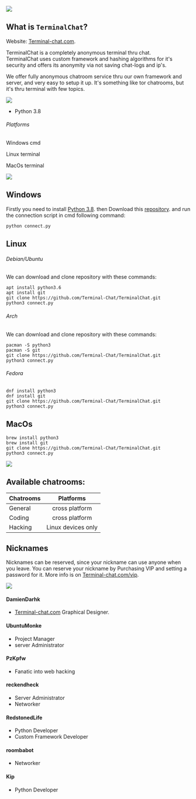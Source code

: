 ![](https://cdn.discordapp.com/attachments/824045796156112896/824585891334717461/827x149.png)

## What is `TerminalChat`?
Website: [Terminal-chat.com](https://terminal-chat.com/).

TerminalChat is a completely anonymous terminal thru chat.<br>
TerminalChat uses custom framework and hashing algorithms for it's security and offers its anonymity via not saving chat-logs and
ip's.<br>


We offer fully anonymous chatroom service thru our own framework and server, and very easy to setup it up.
It's something like tor chatrooms, but it's thru terminal with few topics.

![](https://cdn.discordapp.com/attachments/824045796156112896/824601182805688330/Untitled-4.png)

- Python 3.8

###### Platforms

Windows cmd

Linux terminal  

MacOs terminal


![](https://cdn.discordapp.com/attachments/824045796156112896/824601178804322344/Untitled-1.png)

## Windows

Firstly you need to install [Python 3.8](https://www.pytorials.com/python-download-install-windows/).
then Download this [repository](https://github.com/Terminal-Chat).
and run the connection script in cmd following command:
```
python connect.py
```

## Linux

###### Debian/Ubuntu

We can download and clone repository with these commands:

```
apt install python3.6
apt install git
git clone https://github.com/Terminal-Chat/TerminalChat.git
python3 connect.py
```

###### Arch

We can download and clone repository with these commands:

```
pacman -S python3 
pacman -S git
git clone https://github.com/Terminal-Chat/TerminalChat.git
python3 connect.py
```

###### Fedora

```
dnf install python3
dnf install git
git clone https://github.com/Terminal-Chat/TerminalChat.git
python3 connect.py
```

## MacOs

```
brew install python3
brew install git
git clone https://github.com/Terminal-Chat/TerminalChat.git
python3 connect.py
```

![](https://cdn.discordapp.com/attachments/824045796156112896/824602086422478898/Untitled-5.png)

## Available chatrooms:

| Chatrooms    | Platforms          |
| -------------|:------------------:|
| General      | cross platform     |
| Coding       | cross platform     |
| Hacking      | Linux devices only |

## Nicknames

Nicknames can be reserved, since your nickname can use anyone when you leave.
You can reserve your nickname by Purchasing VIP and setting a password for it. 
More info is on [Terminal-chat.com/vip](https://terminal-chat.com/vip).

![](https://cdn.discordapp.com/attachments/824045796156112896/824602090499473438/Untitled-6.png)

#### DamienDarhk
- [Terminal-chat.com](https://terminal-chat.com/) Graphical Designer. <br>

#### UbuntuMonke
- Project Manager
- server Administrator<br>

#### PzKpfw
- Fanatic into web hacking<br>

#### reckendheck
- Server Administrator
- Networker<br>

#### RedstonedLife
- Python Developer
- Custom Framework Developer<br>

#### roombabot
- Networker<br>

#### Kip
- Python Developer

